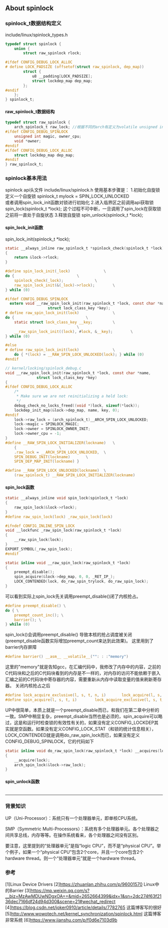 ## About spinlock
### spinlock_t数据结构定义 
include/linux/spinlock_types.h
```c
typedef struct spinlock {
	union {
		struct raw_spinlock rlock;

#ifdef CONFIG_DEBUG_LOCK_ALLOC
# define LOCK_PADSIZE (offsetof(struct raw_spinlock, dep_map))
		struct {
			u8 __padding[LOCK_PADSIZE];
			struct lockdep_map dep_map;
		};
#endif
	};
} spinlock_t;

```
#### raw_spinlock_t数据结构
```c
typedef struct raw_spinlock {
	arch_spinlock_t raw_lock; //根据不同的arch有定义为volatile unsigned int/int/u32
#ifdef CONFIG_DEBUG_SPINLOCK
	unsigned int magic, owner_cpu;
	void *owner;
#endif
#ifdef CONFIG_DEBUG_LOCK_ALLOC
	struct lockdep_map dep_map;
#endif
} raw_spinlock_t;
```
### spinlock基本用法
spinlock api头文件
include/linux/spinlock.h
使用基本步骤是：
1.初始化自旋锁  
    定义一个自旋锁 spinlock_t mylock = SPIN_LOCK_UNLOCKED  
    或者调用spin_lock_init函数对锁进行初始化
2.进入临界区之前调用api获取锁
    spin_lock(spinlock_t *lock);
  这个过程不可中断，一旦调用了spin_lock在获取锁之前将一直处于自旋状态
3.释放自旋锁
     spin_unlock(spinlock_t *lock);
#### spin_lock_init函数
spin_lock_init(spinlock_t *lock);
```c
static __always_inline raw_spinlock_t *spinlock_check(spinlock_t *lock)
{
	return &lock->rlock;
}

#define spin_lock_init(_lock)				\
do {							\
	spinlock_check(_lock);				\
	raw_spin_lock_init(&(_lock)->rlock);		\
} while (0)

#ifdef CONFIG_DEBUG_SPINLOCK
  extern void __raw_spin_lock_init(raw_spinlock_t *lock, const char *name,
				   struct lock_class_key *key);
# define raw_spin_lock_init(lock)				\
do {								\
	static struct lock_class_key __key;			\
								\
	__raw_spin_lock_init((lock), #lock, &__key);		\
} while (0)

#else
# define raw_spin_lock_init(lock)				\
	do { *(lock) = __RAW_SPIN_LOCK_UNLOCKED(lock); } while (0)
#endif

// kernel/locking/spinlock_debug.c
void __raw_spin_lock_init(raw_spinlock_t *lock, const char *name,
			  struct lock_class_key *key)
{
#ifdef CONFIG_DEBUG_LOCK_ALLOC
	/*
	 * Make sure we are not reinitializing a held lock:
	 */
	debug_check_no_locks_freed((void *)lock, sizeof(*lock));
	lockdep_init_map(&lock->dep_map, name, key, 0);
#endif
	lock->raw_lock = (arch_spinlock_t)__ARCH_SPIN_LOCK_UNLOCKED;
	lock->magic = SPINLOCK_MAGIC;
	lock->owner = SPINLOCK_OWNER_INIT;
	lock->owner_cpu = -1;
}
#define __RAW_SPIN_LOCK_INITIALIZER(lockname)	\
	{					\
	.raw_lock = __ARCH_SPIN_LOCK_UNLOCKED,	\
	SPIN_DEBUG_INIT(lockname)		\
	SPIN_DEP_MAP_INIT(lockname) }

#define __RAW_SPIN_LOCK_UNLOCKED(lockname)	\
	(raw_spinlock_t) __RAW_SPIN_LOCK_INITIALIZER(lockname)
```
#### spin_lock函数
```c
static __always_inline void spin_lock(spinlock_t *lock)
{
	raw_spin_lock(&lock->rlock);
}
#define raw_spin_lock(lock)	_raw_spin_lock(lock)

#ifndef CONFIG_INLINE_SPIN_LOCK
void __lockfunc _raw_spin_lock(raw_spinlock_t *lock)
{
	__raw_spin_lock(lock);
}
EXPORT_SYMBOL(_raw_spin_lock);
#endif

static inline void __raw_spin_lock(raw_spinlock_t *lock)
{
	preempt_disable();
	spin_acquire(&lock->dep_map, 0, 0, _RET_IP_);
	LOCK_CONTENDED(lock, do_raw_spin_trylock, do_raw_spin_lock);
}

```
可以看到实际上spin_lock先关调用preempt_disable()闭了内核抢占。
```c
#define preempt_disable() \
do { \
	preempt_count_inc(); \
	barrier(); \
} while (0)

```
spin_lock()会调用preempt_disable() 导致本核的抢占调度被关闭(preempt_disable函数实际增加preempt_count来达到此效果)。
这里用到了barrier内存屏障
```c
#define barrier() __asm__ __volatile__("": : :"memory")
```
这里的"memory"就是告知gcc，在汇编代码中，我修改了内存中的内容，之前的C代码块和之后的C代码块看到的内存是不一样的，对内存的访问不能依赖于嵌入汇编之前的C代码块中寄存器的内容，需要重新从内存中读取变量的值来刷新寄存器。
关闭内核抢占之后
```c
#define lock_acquire_exclusive(l, s, t, n, i)		lock_acquire(l, s, t, 0, 1, n, i)
#define spin_acquire(l, s, t, i)		lock_acquire_exclusive(l, s, t, NULL, i)
```
UP中很简单，本质上就是一个preempt_disable而已，和我们在第二章中分析的一致。SMP中稍显复杂，preempt_disable当然也是必须的，spin_acquire可以略过，这是和运行时检查锁的有效性有关的，如果没有定义CONFIG_LOCKDEP其实就是空函数。如果没有定义CONFIG_LOCK_STAT（和锁的统计信息相关），LOCK_CONTENDED就是调用do_raw_spin_lock而已，如果没有定义CONFIG_DEBUG_SPINLOCK，它的代码如下
```c
static inline void do_raw_spin_lock(raw_spinlock_t *lock) __acquires(lock)
{
    __acquire(lock);
    arch_spin_lock(&lock->raw_lock);
}
```
#### spin_unlock函数
```c

```
_____________________________________
### 背景知识
UP（Uni-Processor）：系统只有一个处理器单元，即单核CPU系统。

SMP（Symmetric Multi-Processors）：系统有多个处理器单元。各个处理器之间共享总线，内存等等。在操作系统看来，各个处理器之间没有区别。

要注意，这里提到的“处理器单元”是指“logic CPU”，而不是“physical CPU”。举个例子，如果一个“physical CPU”包含2个core，并且一个core包含2个hardware thread。则一个“处理器单元”就是一个hardware thread。
### 参考
[1]Linux Device Drivers
[2]https://zhuanlan.zhihu.com/p/96001570 Linux中的Barrier
[3]https://mp.weixin.qq.com/s?__biz=MzAwMDUwNDgxOA==&mid=2652664399&idx=1&sn=2dc274f63f2136dec7166df24d94d300&scene=21#wechat_redirect
[4]https://blog.csdn.net/joker0910/article/details/7782765 这篇博客写的很好
[5]http://www.wowotech.net/kernel_synchronization/spinlock.html 这篇博客非常系统
[6]https://www.jianshu.com/p/f0d6e7103d9b

